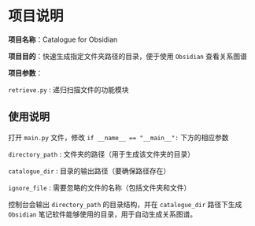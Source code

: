 # 项目说明

**项目名称**：Catalogue for Obsidian

**项目目的**：快速生成指定文件夹路径的目录，便于使用 `Obsidian` 查看关系图谱

**项目参数**：

`retrieve.py` : 递归扫描文件的功能模块



## 使用说明

打开 `main.py` 文件，修改 `if __name__ == "__main__":` 下方的相应参数

`directory_path` : 文件夹的路径（用于生成该文件夹的目录）

`catalogue_dir` : 目录的输出路径（要确保路径存在）

`ignore_file` : 需要忽略的文件的名称（包括文件夹和文件）

控制台会输出 `directory_path` 的目录结构，并在 `catalogue_dir` 路径下生成 `Obsidian` 笔记软件能够使用的目录，用于自动生成关系图谱。

